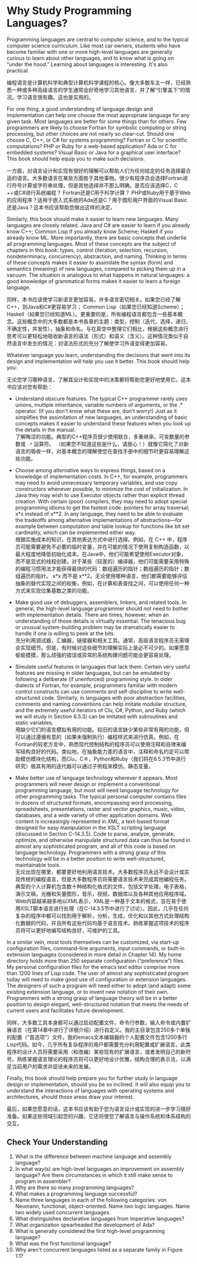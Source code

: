 # Why Study Programming Languages?

Programming languages are central to computer science, and to the typical computer science curriculum. Like most car owners, students who have become familiar with one or more high-level languages are generally curious to learn about other languages, and to know what is going on “under the hood.” Learning about languages is interesting. It's also practical.

编程语言是计算机科学和典型计算机科学课程的核心。像大多数车主一样，已经熟悉一种或多种高级语言的学生通常会好奇地学习其他语言，并了解“引擎盖下”的情况。学习语言很有趣。这也是实用的。

For one thing, a good understanding of language design and implementation can help one choose the most appropriate language for any given task. Most languages are better for some things than for others. Few programmers are likely to choose Fortran for symbolic computing or string processing, but other choices are not nearly so clear-cut. Should one choose C, C++, or C# for systems programming? Fortran or C for scientific computations? PHP or Ruby for a web-based application? Ada or C for embedded systems? Visual Basic or Java for a graphical user interface? This book should help equip you to make such decisions.

一方面，对语言设计和实现有很好的理解可以帮助人们为任何给定的任务选择最合适的语言。大多数语言在某些方面胜于其他事物。很少有程序员会选择Fortran进行符号计算或字符串处理，但是其他选择并不那么明确。是否应该选择C，C ++或C#进行系统编程？ Fortran还是C用于科学计算？ PHP或Ruby用于基于Web的应用程序？适用于嵌入式系统的Ada还是C？用于图形用户界面的Visual Basic还是Java？这本书应该帮助您做出这样的决定。

Similarly, this book should make it easier to learn new languages. Many languages are closely related. Java and C# are easier to learn if you already know C++; Common Lisp if you already know Scheme; Haskell if you already know ML. More importantly, there are basic concepts that underlie all programming languages. Most of these concepts are the subject of chapters in this book: types, control (iteration, selection, recursion, nondeterminacy, concurrency), abstraction, and naming. Thinking in terms of these concepts makes it easier to assimilate the syntax (form) and semantics (meaning) of new languages, compared to picking them up in a vacuum. The situation is analogous to what happens in natural languages: a good knowledge of grammatical forms makes it easier to learn a foreign language.

同样，本书应该使学习新语言更加容易。许多语言密切相关。如果您已经了解C++，则Java和C#更容易学习； Common Lisp（如果您已经知道Scheme）； Haskell（如果您已经知道ML）。更重要的是，所有编程语言都包含一些基本概念。这些概念中的大多数都是本书各章的主题：类型，控制（迭代，选择，递归，不确定性，并发性），抽象和命名。与在真空中整理它们相比，根据这些概念进行思考可以更轻松地吸收新语言的语法（形式）和语义（含义）。这种情况类似于自然语言中发生的情况：对语法形式的充分了解使学习外语变得更加容易。

Whatever language you learn, understanding the decisions that went into its design and implementation will help you use it better. This book should help you:

无论您学习哪种语言，了解其设计和实现中的决策都将帮助您更好地使用它。这本书应该对您有帮助：

* Understand obscure features. The typical C++ programmer rarely uses unions, multiple inheritance, variable numbers of arguments, or the .* operator. (If you don't know what these are, don't worry!) Just as it simplifies the assimilation of new languages, an understanding of basic concepts makes it easier to understand these features when you look up the details in the manual. <br> 了解晦涩的功能。典型的C++程序员很少使用联合，多重继承，可变数量的参数或 `.*` 运算符。 （如果您不知道这些是什么，请放心！）就像它简化了对新语言的吸收一样，对基本概念的理解使您在查找手册中的细节时更容易理解这些功能。

* Choose among alternative ways to express things, based on a knowledge of implementation costs. In C++, for example, programmers may need to avoid unnecessary temporary variables, and use copy constructors whenever possible, to minimize the cost of initialization. In Java they may wish to use Executor objects rather than explicit thread creation. With certain (poor) compilers, they may need to adopt special programming idioms to get the fastest code: pointers for array traversal; x\*x instead of x\*\*2. In any language, they need to be able to evaluate the tradeoffs among alternative implementations of abstractions—for example between computation and table lookup for functions like bit set cardinality, which can be implemented either way. <br> 根据实施成本的知识，在其他表达方式中进行选择。例如，在 C++ 中，程序员可能需要避免不必要的临时变量，并在可能的情况下使用复制构造函数，以最大程度地降低初始化成本。在Java中，他们可能希望使用Executor对象，而不是显式的线程创建。对于某些（较差的）编译器，他们可能需要采用特殊的编程习惯用法才能获得最快的代码：数组遍历的指针；数组遍历的指针；数组遍历的指针。 x\*x 而不是 x\*\*2。无论使用哪种语言，他们都需要能够评估抽象的替代实现之间的权衡，例如，在计算和表查找之间，可以使用任何一种方式来实现位集基数之类的功能。

* Make good use of debuggers, assemblers, linkers, and related tools. In general, the high-level language programmer should not need to bother with implementation details. There are times, however, when an understanding of those details is virtually essential. The tenacious bug or unusual system-building problem may be dramatically easier to handle if one is willing to peek at the bits. <br> 充分利用调试器，汇编器，链接器和相关工具。通常，高级语言程序员无需理会实现细节。但是，有时候对这些细节的理解实际上是必不可少的。如果愿意偷偷摸摸，那么顽强的错误或异常的系统构建问题可能会更容易处理。

* Simulate useful features in languages that lack them. Certain very useful features are missing in older languages, but can be emulated by following a deliberate (if unenforced) programming style. In older dialects of Fortran, for example, programmers familiar with modern control constructs can use comments and self-discipline to write well-structured code. Similarly, in languages with poor abstraction facilities, comments and naming conventions can help imitate modular structure, and the extremely useful iterators of Clu, C#, Python, and Ruby (which we will study in Section 6.5.3) can be imitated with subroutines and static variables. <br> 用缺少它们的语言模拟有用的功能。较旧的语言缺少某些非常有用的功能，但可以通过遵循有意的（如果未强制执行）编程样式来进行仿真。例如，在Fortran的较老方言中，熟悉现代控制结构的程序员可以使用注释和自律来编写结构良好的代码。类似地，在抽象能力差的语言中，注释和命名约定可以帮助模仿模块化结构，而Clu，C＃，Python和Ruby（我们将在6.5.3节中进行研究）极其有用的迭代器可以通过子例程来模仿。静态变量。

* Make better use of language technology wherever it appears. Most programmers will never design or implement a conventional programming language, but most will need language technology for other programming tasks. The typical personal computer contains files in dozens of structured formats, encompassing word processing, spreadsheets, presentations, raster and vector graphics, music, video, databases, and a wide variety of other application domains. Web content is increasingly represented in XML, a text-based format designed for easy manipulation in the XSLT scripting language (discussed in Section C-14.3.5). Code to parse, analyze, generate, optimize, and otherwise manipulate structured data can thus be found in almost any sophisticated program, and all of this code is based on language technology. Programmers with a strong grasp of this technology will be in a better position to write well-structured, maintainable tools. <br> 无论出现在哪里，都要更好地利用语言技术。大多数程序员永远不会设计或实现传统的编程语言，但是大多数程序员将需要语言技术来完成其他编程任务。典型的个人计算机包含数十种结构化格式的文件，包括文字处理，电子表格，演示文稿，光栅和矢量图形，音乐，视频，数据库以及各种其他应用程序域。 Web内容越来越多地以XML表示，XML是一种基于文本的格式，旨在易于使用XSLT脚本语言进行处理（在C-14.3.5节中进行了讨论）。因此，几乎在任何复杂的程序中都可以找到用于解析，分析，生成，优化和以其他方式处理结构化数据的代码，并且所有这些代码均基于语言技术。熟练掌握这项技术的程序员将可以更好地编写结构良好，可维护的工具。

In a similar vein, most tools themselves can be customized, via start-up configuration files, command-line arguments, input commands, or built-in extension languages (considered in more detail in Chapter 14). My home directory holds more than 250 separate configuration (“preference”) files. My personal configuration files for the emacs text editor comprise more than 1200 lines of Lisp code. The user of almost any sophisticated program today will need to make good use of configuration or extension languages. The designers of such a program will need either to adopt (and adapt) some existing extension language, or to invent new notation of their own. Programmers with a strong grasp of language theory will be in a better position to design elegant, well-structured notation that meets the needs of current users and facilitates future development.

同样，大多数工具本身都可以通过启动配置文件，命令行参数，输入命令或内置扩展语言（在第14章中进行了详细介绍）进行自定义。我的主目录包含250多个单独的配置（“首选项”）文件。我的emacs文本编辑器的个人配置文件包含1200多行Lisp代码。如今，几乎所有复杂程序的用户都需要充分利用配置或扩展语言。此类程序的设计人员将需要采用（和改编）某些现有的扩展语言，或者发明自己的新符号。熟练掌握语言理论的程序员将可以更好地设计优雅，结构合理的表示法，以满足当前用户的需求并促进未来的发展。

Finally, this book should help prepare you for further study in language design or implementation, should you be so inclined. It will also equip you to understand the interactions of languages with operating systems and architectures, should those areas draw your interest.

最后，如果您愿意的话，这本书应该有助于您为语言设计或实现的进一步学习做好准备。如果这些领域引起您的兴趣，它还将使您了解语言与操作系统和体系结构的交互。

##  Check Your Understanding

1. What is the difference between machine language and assembly language?
2. In what way(s) are high-level languages an improvement on assembly language? Are there circumstances in which it still make sense to program in assembler?
3. Why are there so many programming languages?
4. What makes a programming language successful?
5. Name three languages in each of the following categories: von Neumann, functional, object-oriented. Name two logic languages. Name two widely used concurrent languages.
6. What distinguishes declarative languages from imperative languages?
7. What organization spearheaded the development of Ada?
8. What is generally considered the first high-level programming language?
9. What was the first functional language?
10. Why aren't concurrent languages listed as a separate family in Figure 1.1?